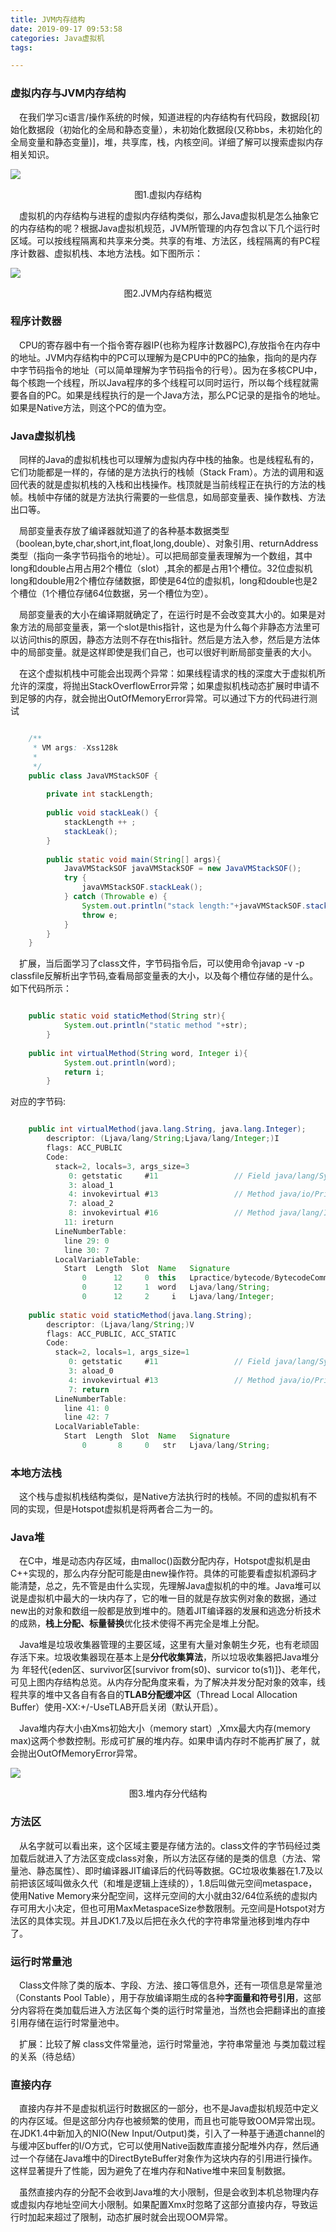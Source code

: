 ```yaml
---
title: JVM内存结构
date: 2019-09-17 09:53:58
categories: Java虚拟机
tags:

---
```


### 虚拟内存与JVM内存结构
&emsp;在我们学习c语言/操作系统的时候，知道进程的内存结构有代码段，数据段[初始化数据段（初始化的全局和静态变量），未初始化数据段(又称bbs，未初始化的全局变量和静态变量)]，堆，共享库，栈，内核空间。详细了解可以搜索虚拟内存相关知识。 

![](jvm内存结构/虚拟内存结构.png)
<center>图1.虚拟内存结构</center>


 
&emsp;虚拟机的内存结构与进程的虚拟内存结构类似，那么Java虚拟机是怎么抽象它的内存结构的呢？根据Java虚拟机规范，JVM所管理的内存包含以下几个运行时区域。可以按线程隔离和共享来分类。共享的有堆、方法区，线程隔离的有PC程序计数器、虚拟机栈、本地方法栈。如下图所示：

![](jvm内存结构/JVM内存结构概览.png)
<center>图2.JVM内存结构概览</center>

### 程序计数器

&emsp;CPU的寄存器中有一个指令寄存器IP(也称为程序计数器PC),存放指令在内存中的地址。JVM内存结构中的PC可以理解为是CPU中的PC的抽象，指向的是内存中字节码指令的地址（可以简单理解为字节码指令的行号）。因为在多核CPU中，每个核跑一个线程，所以Java程序的多个线程可以同时运行，所以每个线程就需要各自的PC。如果是线程执行的是一个Java方法，那么PC记录的是指令的地址。如果是Native方法，则这个PC的值为空。

### Java虚拟机栈
&emsp;同样的Java的虚拟机栈也可以理解为虚拟内存中栈的抽象。也是线程私有的，它们功能都是一样的，存储的是方法执行的栈帧（Stack Fram）。方法的调用和返回代表的就是虚拟机栈的入栈和出栈操作。栈顶就是当前线程正在执行的方法的栈帧。栈帧中存储的就是方法执行需要的一些信息，如局部变量表、操作数栈、方法出口等。

&emsp;局部变量表存放了编译器就知道了的各种基本数据类型（boolean,byte,char,short,int,float,long,double）、对象引用、returnAddress类型（指向一条字节码指令的地址）。可以把局部变量表理解为一个数组，其中long和double占用占用2个槽位（slot）,其余的都是占用1个槽位。32位虚拟机long和double用2个槽位存储数据，即使是64位的虚拟机，long和double也是2个槽位（1个槽位存储64位数据，另一个槽位为空）。

&emsp;局部变量表的大小在编译期就确定了，在运行时是不会改变其大小的。如果是对象方法的局部变量表，第一个slot是this指针，这也是为什么每个非静态方法里可以访问this的原因，静态方法则不存在this指针。然后是方法入参，然后是方法体中的局部变量。就是这样即使是我们自己，也可以很好判断局部变量表的大小。

&emsp;在这个虚拟机栈中可能会出现两个异常：如果线程请求的栈的深度大于虚拟机所允许的深度，将抛出StackOverflowError异常；如果虚拟机栈动态扩展时申请不到足够的内存，就会抛出OutOfMemoryError异常。可以通过下方的代码进行测试

```java

	/**
	 * VM args: -Xss128k
	 *
	 */
	public class JavaVMStackSOF {
	
	    private int stackLength;
	
	    public void stackLeak() {
	        stackLength ++ ;
	        stackLeak();
	    }
	
	    public static void main(String[] args){
	        JavaVMStackSOF javaVMStackSOF = new JavaVMStackSOF();
	        try {
	            javaVMStackSOF.stackLeak();
	        } catch (Throwable e) {
	            System.out.println("stack length:"+javaVMStackSOF.stackLength);
	            throw e;
	        }
	    }
	}

```

&emsp;扩展，当后面学习了class文件，字节码指令后，可以使用命令javap -v -p classfile反解析出字节码,查看局部变量表的大小，以及每个槽位存储的是什么。如下代码所示：

```java  

	public static void staticMethod(String str){
	        System.out.println("static method "+str);
	    }
	
	public int virtualMethod(String word, Integer i){
	        System.out.println(word);
	        return i;
	    }
```

对应的字节码: 

```java

	public int virtualMethod(java.lang.String, java.lang.Integer);
	    descriptor: (Ljava/lang/String;Ljava/lang/Integer;)I
	    flags: ACC_PUBLIC
	    Code:
	      stack=2, locals=3, args_size=3
	         0: getstatic     #11                 // Field java/lang/System.out:Ljava/io/PrintStream;
	         3: aload_1
	         4: invokevirtual #13                 // Method java/io/PrintStream.println:(Ljava/lang/String;)V
	         7: aload_2
	         8: invokevirtual #16                 // Method java/lang/Integer.intValue:()I
	        11: ireturn
	      LineNumberTable:
	        line 29: 0
	        line 30: 7
	      LocalVariableTable:
	        Start  Length  Slot  Name   Signature
	            0      12     0  this   Lpractice/bytecode/BytecodeCommand;
	            0      12     1  word   Ljava/lang/String;
	            0      12     2     i   Ljava/lang/Integer;
	
	public static void staticMethod(java.lang.String);
	    descriptor: (Ljava/lang/String;)V
	    flags: ACC_PUBLIC, ACC_STATIC
	    Code:
	      stack=2, locals=1, args_size=1
	         0: getstatic     #11                 // Field java/lang/System.out:Ljava/io/PrintStream;
	         3: aload_0
	         4: invokevirtual #13                 // Method java/io/PrintStream.println:(Ljava/lang/String;)V
	         7: return
	      LineNumberTable:
	        line 41: 0
	        line 42: 7
	      LocalVariableTable:
	        Start  Length  Slot  Name   Signature
	            0       8     0   str   Ljava/lang/String;
```

### 本地方法栈
&emsp;这个栈与虚拟机栈结构类似，是Native方法执行时的栈帧。不同的虚拟机有不同的实现，但是Hotspot虚拟机是将两者合二为一的。

### Java堆
&emsp;在C中，堆是动态内存区域，由malloc()函数分配内存，Hotspot虚拟机是由C++实现的，那么内存分配可能是由new操作符。具体的可能要看虚拟机源码才能清楚，总之，先不管是由什么实现，先理解Java虚拟机的中的堆。Java堆可以说是虚拟机中最大的一块内存了，它的唯一目的就是存放实例对象的数据，通过new出的对象和数组一般都是放到堆中的。随着JIT编译器的发展和逃逸分析技术的成熟，**栈上分配、标量替换**优化技术使得不再完全是堆上分配。

&emsp;Java堆是垃圾收集器管理的主要区域，这里有大量对象朝生夕死，也有老顽固存活下来。垃圾收集器现在基本上是**分代收集算法**，所以垃圾收集器把Java堆分为 年轻代{eden区、survivor区[survivor from(s0)、survicor to(s1)]}、老年代，可见上图内存结构总览。从内存分配角度来看，为了解决并发分配对象的效率，线程共享的堆中又各自有各自的**TLAB分配缓冲区**（Thread Local Allocation Buffer）使用-XX:+/-UseTLAB开启关闭（默认开启）。

&emsp;Java堆内存大小由Xms初始大小（memory start）,Xmx最大内存(memory max)这两个参数控制。形成可扩展的堆内存。如果申请内存时不能再扩展了，就会抛出OutOfMemoryError异常。

![](jvm内存结构/堆内存分代结构.jpg)
<center>图3.堆内存分代结构</center>

### 方法区
&emsp;从名字就可以看出来，这个区域主要是存储方法的。class文件的字节码经过类加载后就进入了方法区变成class对象，所以方法区存储的是类的信息（方法、常量池、静态属性）、即时编译器JIT编译后的代码等数据。GC垃圾收集器在1.7及以前把该区域叫做永久代（和堆是逻辑上连续的），1.8后叫做元空间metaspace，使用Native Memory来分配空间，这样元空间的大小就由32/64位系统的虚拟内存可用大小决定，但也可用MaxMetaspaceSize参数限制。元空间是Hotspot对方法区的具体实现。并且JDK1.7及以后把在永久代的字符串常量池移到堆内存中了。

### 运行时常量池
&emsp;Class文件除了类的版本、字段、方法、接口等信息外，还有一项信息是常量池（Constants Pool Table），用于存放编译期生成的各种**字面量和符号引用**，这部分内容将在类加载后进入方法区每个类的运行时常量池，当然也会把翻译出的直接引用存储在运行时常量池中。

&emsp;扩展：比较了解 class文件常量池，运行时常量池，字符串常量池 与类加载过程的关系（待总结）

### 直接内存
&emsp;直接内存并不是虚拟机运行时数据区的一部分，也不是Java虚拟机规范中定义的内存区域。但是这部分内存也被频繁的使用，而且也可能导致OOM异常出现。
在JDK1.4中新加入的NIO(New Input/Output)类，引入了一种基于通道channel的与缓冲区buffer的I/O方式，它可以使用Native函数库直接分配堆外内存，然后通过一个存储在Java堆中的DirectByteBuffer对象作为这块内存的引用进行操作。这样显著提升了性能，因为避免了在堆内存和Native堆中来回复制数据。

&emsp;虽然直接内存的分配不会收到Java堆的大小限制，但是会收到本机总物理内存或虚拟内存地址空间大小限制。如果配置Xmx时忽略了这部分直接内存，导致运行时加起来超过了限制，动态扩展时就会出现OOM异常。

